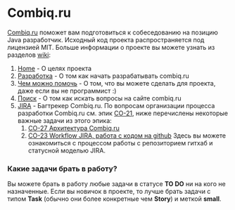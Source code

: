 # Сombiq.ru
[Combiq.ru](http://combiq.ru) поможет вам подготовиться к собеседованию на позицию Java разработчик. Исходный код проекта распространяется под лицензией MIT. Больше информации о проекте вы можете узнать из разделов [wiki](https://github.com/atott/combiq/wiki):

1. [Home](https://github.com/atott/combiq/wiki) - О целях проекта
2. [Разработка](https://github.com/atott/combiq/wiki/%D0%A0%D0%B0%D0%B7%D1%80%D0%B0%D0%B1%D0%BE%D1%82%D0%BA%D0%B0) - О том как начать разрабатывать combiq.ru
3. [Чем можно помочь](https://github.com/atott/combiq/wiki/%D0%A7%D0%B5%D0%BC-%D0%BC%D0%BE%D0%B6%D0%BD%D0%BE-%D0%BF%D0%BE%D0%BC%D0%BE%D1%87%D1%8C) - О том, что вы можете сделать для проекта, даже если вы не программист :)
4. [Поиск](https://github.com/atott/combiq/wiki/%D0%9F%D0%BE%D0%B8%D1%81%D0%BA) - О том как искать вопросы на сайте combiq.ru
5. [JIRA](http://jira.combiq.ru) - Багтрекер Combiq.ru. По вопросам организации процесса разработки Combiq.ru см. эпик [CO-21](http://jira.combiq.ru/browse/CO-21), ниже перечислены некоторые важные задачи из этого эпика:
    1. [CO-27 Архитектура Combiq.ru](http://jira.combiq.ru/browse/CO-27)
    2. [CO-23 Workflow JIRA, работа с кодом на github](http://jira.combiq.ru/browse/CO-23) Здесь вы можете ознакомиться с процессом работы с репозиторием гитхаб и статусной моделью JIRA.

### Какие задачи брать в работу?

Вы можете брать в работу любые задачи в статусе **TO DO** ни на кого не назначенные. Если вы новичок в проекте, то лучше брать задачи с типом **Task** (обычно они более конкретные чем **Story**) и меткой **small**.
